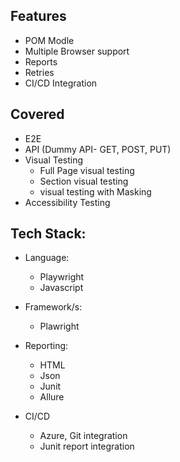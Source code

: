 
## Features

- POM Modle
- Multiple Browser support
- Reports
- Retries
- CI/CD Integration

## Covered

- E2E
- API (Dummy API- GET, POST, PUT)
- Visual Testing
    * Full Page visual testing
    * Section visual testing
    * visual testing with Masking
- Accessibility Testing

## Tech Stack:

- Language:
    - Playwright
    - Javascript

- Framework/s:
    - Plawright


- Reporting:
    - HTML
    - Json
    - Junit
    - Allure

- CI/CD
    - Azure, Git integration
    - Junit report integration




